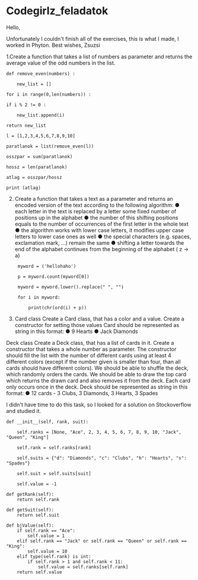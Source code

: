 # Codegirlz_feladatok

Hello,

Unfortunately I couldn't finish all of the exercises, this is what I made, I worked in Phyton.
Best wishes,
Zsuzsi

1.Create a function that takes a list of numbers as parameter and returns the average value of the odd
numbers in the list.

	def remove_even(numbers) :

    	new_list = []
		
	for i in range(0,len(numbers)) :

  	if i % 2 != 0 :
	
    	new_list.append(i)
		
	return new_list
		
	l = [1,2,3,4,5,6,7,8,9,10]

	paratlanok = list(remove_even(l))

	osszpar = sum(paratlanok)

	hossz = len(paratlanok)

	atlag = osszpar/hossz

	print (atlag)


2. Create a function that takes a text as a parameter and returns an encoded version of the text according
to the following algorithm:
● each letter in the text is replaced by a letter some fixed number of positions up in the alphabet
● the number of this shifting positions equals to the number of occurrences of the first letter in
the whole text
● the algorithm works with lower case letters, it modifies upper case letters to lower case ones as
well
● the special characters (e.g. spaces, exclamation mark, ...) remain the same
● shifting a letter towards the end of the alphabet continues from the beginning of the alphabet (
z → a)

		myword = ('hellohaho')

		p = myword.count(myword[0])

		myword = myword.lower().replace(" ", "")

		for i in myword:

    		print(chr(ord(i) + p))
		
    
3. Card class
Create a Card class, that has a color and a value.
Create a constructor for setting those values
Card should be represented as string in this format:
● 9 Hearts
● Jack Diamonds

Deck class
Create a Deck class, that has a list of cards in it.
Create a constructor that takes a whole number as parameter.
The constructor should fill the list with the number of different cards using at least 4 different colors
(except if the number given is smaller than four, than all cards should have different colors).
We should be able to shuffle the deck, which randomly orders the cards.
We should be able to draw the top card which returns the drawn card and also removes it from the
deck.
Each card only occurs once in the deck.
Deck should be represented as string in this format:
● 12 cards - 3 Clubs, 3 Diamonds, 3 Hearts, 3 Spades

I didn't have time to do this task, so I looked for a solution on Stockoverflow and studied it.

	def __init__(self, rank, suit):

        self.ranks = [None, "Ace", 2, 3, 4, 5, 6, 7, 8, 9, 10, "Jack", "Queen", "King"]
				
        self.rank = self.ranks[rank]
				
        self.suits = {"d": "Diamonds", "c": "Clubs", "h": "Hearts", "s": "Spades"}
				
        self.suit = self.suits[suit]
				
        self.value = -1

    def getRank(self):
        return self.rank

    def getSuit(self):
        return self.suit

    def bjValue(self):
        if self.rank == "Ace":
            self.value = 1
        elif self.rank == "Jack" or self.rank == "Queen" or self.rank == "King":
            self.value = 10
        elif type(self.rank) is int:
            if self.rank > 1 and self.rank < 11:
                self.value = self.ranks[self.rank]
        return self.value
